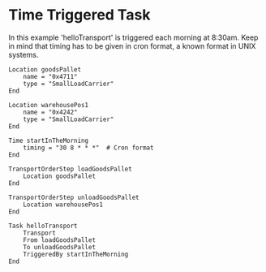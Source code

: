 # Time Triggered Task

In this example 'helloTransport' is triggered each morning at 8:30am. Keep in mind that timing has to be given in cron format, a known format in UNIX systems.

```text
Location goodsPallet
    name = "0x4711"
    type = "SmallLoadCarrier"
End

Location warehousePos1
    name = "0x4242"
    type = "SmallLoadCarrier"
End

Time startInTheMorning
    timing = "30 8 * * *"  # Cron format
End

TransportOrderStep loadGoodsPallet
    Location goodsPallet
End

TransportOrderStep unloadGoodsPallet
    Location warehousePos1
End

Task helloTransport
    Transport
    From loadGoodsPallet
    To unloadGoodsPallet
    TriggeredBy startInTheMorning
End
```